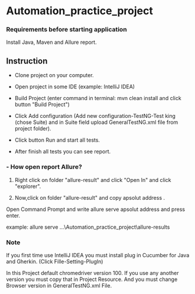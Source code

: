 # Automation_practice_project

### Requirements before starting application

Install Java, Maven and Allure report.


## Instruction


- Clone project on your computer.

- Open project in some IDE  (example: IntelliJ IDEA)

- Build Project (enter command in terminal: mvn clean install  and click button "Build Project") 

- Click Add configuration (Add new configuration-TestNG-Test king (chose Suite) and in Suite field upload GeneralTestNG.xml file from project folder).

- Click button Run and start all tests.

- After finish all tests you can see report. 

### - How open report Allure?


1. Right click on folder "allure-result" and click "Open In" and click "explorer". 
 
2. Now,click on folder "allure-result" and copy apsolut address .

Open Command Prompt and write allure serve apsolut address and press enter.

example: allure serve ...\Automation_practice_project\allure-results

### Note

If you first time use IntelliJ IDEA you must install plug in Cucumber for Java and Gherkin. (Click Fille-Setting-PlugIn)

In this Project default chromedriver version 100. If you use any another version you must copy that in Project Resource. And you must change Browser version in GeneralTestNG.xml File.

